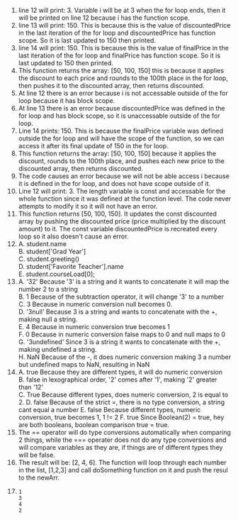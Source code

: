 1. line 12 will print: 3. Variable i will be at 3 when the for loop ends, then it will be printed on line 12 because i has the function scope.
2. line 13 will print: 150. This is because this is the value of discountedPrice in the last iteration of the for loop and discountedPrice has function scope. So it is last updated to 150 then printed.
3. line 14 will print: 150. This is because this is the value of finalPrice in the last iteration of the for loop and finalPrice has function scope. So it is last updated to 150 then printed.
4. This function returns the array: [50, 100, 150] this is because it applies the discount to each price and rounds to the 100th place in the for loop, then pushes it to the discounted array, then returns discounted. 
5. At line 12 there is an error because i is not accessable outside of the for loop because it has block scope. 
6. At line 13 there is an error because discountedPrice was defined in the for loop and has block scope, so it is unaccessable outside of the for loop.
7. Line 14 prints: 150. This is because the finalPrice variable was defined outside the for loop and will have the scope of the function, so we can access it after its final update of 150 in the for loop. 
8. This function returns the array: [50, 100, 150] because it applies the discount, rounds to the 100th place, and pushes each new price to the discounted array, then returns discounted.
9. The code causes an error because we will not be able access i because it is defined in the for loop, and does not have scope outside of it.
10. Line 12 will print: 3. The length variable is const and accessable for the whole function since it was defined at the function level. The code never attempts to modify it so it will not have an error.
11. This function returns [50, 100, 150]. It updates the const discounted array by pushing the discounted price (price multiplied by the discount amount) to it. The const variable discountedPrice is recreated every loop so it also doesn't cause an error.
12. A. student.name  
    B. student['Grad Year']  
    C. student.greeting()  
    D. student['Favorite Teacher'].name  
    E. student.courseLoad[0];  
13. A. '32' Because '3' is a string and it wants to concatenate it will map the number 2 to a string  
    B. 1 Because of the subtraction operator, it will change '3' to a number  
    C. 3 Because in numeric conversion null becomes 0.  
    D. '3null' Because 3 is a string and wants to concatenate with the +, making null a string.  
    E. 4 Because in numeric conversion true becomes 1  
    F. 0 Because in numeric conversion false maps to 0 and null maps to 0  
    G. '3undefined' Since 3 is a string it wants to concatenate with the +, making undefined a string.  
    H. NaN Because of the -, it does numeric conversion making 3 a number but undefined maps to NaN, resulting in NaN  
14. A. true Because they are different types, it will do numeric conversion  
    B. false in lexographical order, '2' comes after '1', making '2' greater than '12'  
    C. True Because different types, does numeric conversion, 2 is equal to 2.
    D. false Because of the strict =, there is no type conversion, a string cant equal a number
    E. false Because different types, numeric conversion, true becomes 1, 1 != 2
    F. true Since Boolean(2) = true, hey are both booleans, boolean comparison true = true.
15. The == operator will do type conversions automatically when comparing 2 things, while the === operater does not do any type conversions and will compare variables as they  are, if things are of different types they will be false.
17. The result will be: [2, 4, 6]. The function will loop through each number in the list, [1,2,3] and call doSomething function on it and push the resul to the newArr.
19. ```
    1
    3
    4
    2
    ```